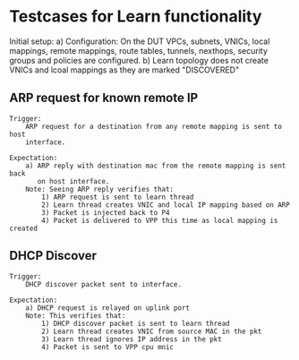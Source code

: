 # Testcases for Learn functionality

Initial setup:
    a) Configuration:
            On the DUT VPCs, subnets, VNICs, local mappings, remote mappings,
            route tables, tunnels, nexthops, security groups and policies are
            configured.
    b) Learn topology does not create VNICs and lcoal mappings as they are
       marked "DISCOVERED"

## ARP request for known remote IP
    Trigger:
        ARP request for a destination from any remote mapping is sent to host
        interface.

    Expectation:
        a) ARP reply with destination mac from the remote mapping is sent back
           on host interface.
        Note: Seeing ARP reply verifies that:
            1) ARP request is sent to learn thread
            2) Learn thread creates VNIC and local IP mapping based on ARP
            3) Packet is injected back to P4
            4) Packet is delivered to VPP this time as local mapping is created

##  DHCP Discover
    Trigger:
        DHCP discover packet sent to interface.

    Expectation:
        a) DHCP request is relayed on uplink port
        Note: This verifies that:
            1) DHCP discover packet is sent to learn thread
            2) Learn thread creates VNIC from source MAC in the pkt
            3) Learn thread ignores IP address in the pkt
            4) Packet is sent to VPP cpu mnic
